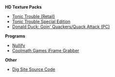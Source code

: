 **HD Texture Packs**

* [Tonic Trouble (Retail)](https://github.com/TonicGaro/TTHD-Texture-Pack)
* [Tonic Trouble Special Edition](https://github.com/TonicGaro/TTSE-HD-Texture-Pack)
* [Donald Duck: Goin' Quackers/Quack Attack (PC)](https://github.com/TonicGaro/DonaldDuck-HD-Texture-Pack)

**Programs**

* [Nullify](https://github.com/notplu/Nullify)
* [Coolmath Games iFrame Grabber](https://github.com/TonicGaro/Coolmath-Games-iFrame-Grabber)

**Other**

* [Dig Site Source Code](https://github.com/TonicGaro/DigSiteSrc)
